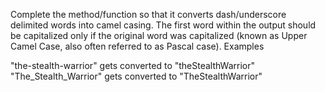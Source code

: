 Complete the method/function so that it converts dash/underscore delimited words into camel casing. The first word within the output should be capitalized only if the original word was capitalized (known as Upper Camel Case, also often referred to as Pascal case).
Examples

"the-stealth-warrior" gets converted to "theStealthWarrior"
"The_Stealth_Warrior" gets converted to "TheStealthWarrior"


